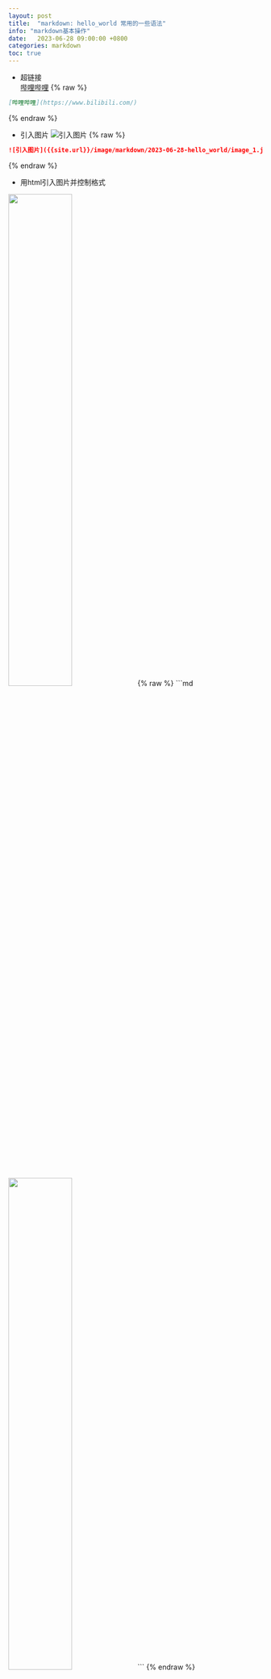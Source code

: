 ```yaml
---
layout: post
title:  "markdown: hello_world 常用的一些语法"
info: "markdown基本操作"
date:   2023-06-28 09:00:00 +0800
categories: markdown
toc: true
---
```



- 超链接  
[哔哩哔哩](https://www.bilibili.com/)
{% raw %}
```md
[哔哩哔哩](https://www.bilibili.com/)
```
{% endraw %}


- 引入图片
![引入图片]({{site.url}}/image/markdown/2023-06-28-hello_world/image_1.jpg)
{% raw %}
```md
![引入图片]({{site.url}}/image/markdown/2023-06-28-hello_world/image_1.jpg)
```
{% endraw %}


- 用html引入图片并控制格式


<img src="{{site.url}}/image/markdown/2023-06-28-hello_world/image_1.jpg" width="50%" height="50%">
{% raw %}
```md
<img src="{{site.url}}/image/markdown/2023-06-28-hello_world/image_1.jpg" width="50%" height="50%">
```
{% endraw %}


- 两种分割线  

---  
{% raw %}
```
---  
```
{% endraw %}

***

{% raw %}
```
*** 
```
{% endraw %}

- 删除线  
~~删除线~~
{% raw %}
```
~~删除线~~
```
{% endraw %}

- 加粗  
**加粗**
{% raw %}
```
**加粗**
```
{% endraw %}


- 斜体  
*斜体*
{% raw %}
```
*斜体*
```
{% endraw %}

- 下划线  
<u>带下划线文本</u>
{% raw %}
```
<u>带下划线文本</u>
```
{% endraw %}

- 嵌套结构  
> 最外层
>> 第一层嵌套
>>> 第二层嵌套  

{% raw %}
```
> 最外层
>> 第一层嵌套
>>> 第二层嵌套  
```
{% endraw %}


- 表格
  
| 布局           | 解释                |
| -------------- | ------------------- |
| QHBoxLayout    | 线性水平布局        |
| QVBoxLayout    | 线性垂直布局        |
| QGridLayout    | 在可转位网格 XxY 中 |
| QStackedLayout | 堆叠 （z） 彼此前面 |


{% raw %}
```
| 布局           | 解释                |
| -------------- | ------------------- |
| QHBoxLayout    | 线性水平布局        |
| QVBoxLayout    | 线性垂直布局        |
| QGridLayout    | 在可转位网格 XxY 中 |
| QStackedLayout | 堆叠 （z） 彼此前面 |
```
{% endraw %}


- 居中

<center>这是居中的文字</center>
